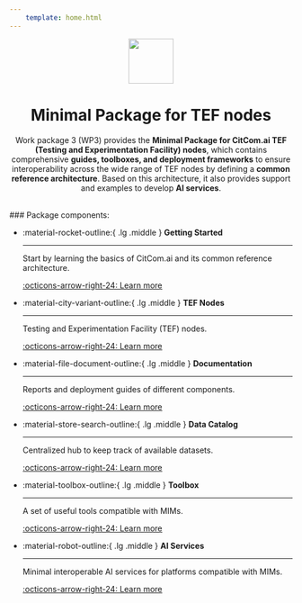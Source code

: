 ```yaml
---
    template: home.html
---
```

<style>
/* Hide title on the home page */
article > h1 {
    display: none
}

/* Fix title font-weight */
body > header > nav > div.md-header__title.md-header__title--active > div > div:nth-child(2){
    font-weight: 700;   
}
.package-icon{
    width: 5rem;
}
body > div.md-container > main > div > div > article > a{
    display: none
}
</style>

<div style="text-align: center;">

<img class="package-icon skip-glightbox" src="./assets/package.png">
  <h1>Minimal Package for TEF nodes</h1>
  <p>Work package 3 (WP3) provides the <strong>Minimal Package for CitCom.ai TEF (Testing and Experimentation Facility) nodes</strong>, which contains comprehensive <strong>guides, toolboxes, and deployment frameworks</strong> to ensure interoperability across the wide range of TEF nodes by defining a <strong>common reference architecture</strong>. Based on this architecture, it also provides support and examples to develop <strong>AI services</strong>.</p> 
</div>

<br>
### Package components:
<div class="grid cards" markdown>

-   :material-rocket-outline:{ .lg .middle } __Getting Started__

    ---

    Start by learning the basics of CitCom.ai and its common reference architecture.

    [:octicons-arrow-right-24: Learn more](./welcome.md)

-   :material-city-variant-outline:{ .lg .middle } __TEF Nodes__

    ---

    Testing and Experimentation Facility (TEF) nodes.

    [:octicons-arrow-right-24: Learn more](./tef/index.md)

-   :material-file-document-outline:{ .lg .middle } __Documentation__

    ---

    Reports and deployment guides of different components.

    [:octicons-arrow-right-24: Learn more](./documentation/index.md)

-   :material-store-search-outline:{ .lg .middle } __Data Catalog__

    ---

    Centralized hub to keep track of available datasets.

    [:octicons-arrow-right-24: Learn more](./data_catalog/index.md)

-   :material-toolbox-outline:{ .lg .middle } __Toolbox__

    ---

    A set of useful tools compatible with MIMs.

    [:octicons-arrow-right-24: Learn more](./toolbox/index.md)

-   :material-robot-outline:{ .lg .middle } __AI Services__

    ---

    Minimal interoperable AI services for platforms compatible with MIMs.

    [:octicons-arrow-right-24: Learn more](./services/index.md)
</div>
